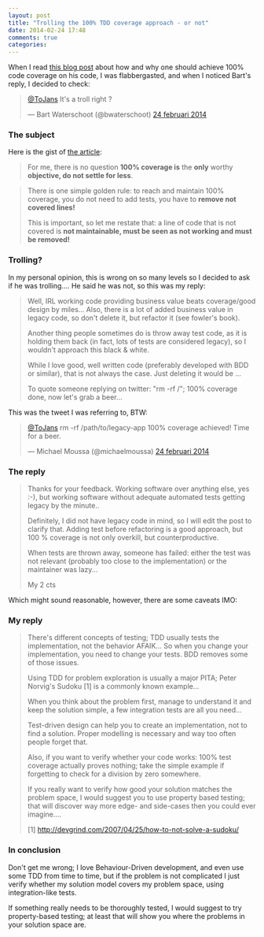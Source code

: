 ```yaml
---
layout: post
title: "Trolling the 100% TDD coverage approach - or not"
date: 2014-02-24 17:48
comments: true
categories: 
---
```

When I read [this blog post](http://dupdob.wordpress.com/2014/02/21/the-secret-for-100-test-coverage-remove-code) about how and why one should achieve 100% code coverage on his code, I was flabbergasted, and when I noticed Bart's reply, I decided to check:

<blockquote class="twitter-tweet" lang="nl"><p><a href="https://twitter.com/ToJans">@ToJans</a> It&#39;s a troll right ?</p>&mdash; Bart Waterschoot (@bwaterschoot) <a href="https://twitter.com/bwaterschoot/statuses/437954629545242624">24 februari 2014</a></blockquote>
<script async src="//platform.twitter.com/widgets.js" charset="utf-8"></script>

### The subject 

Here is the gist of [the article](http://dupdob.wordpress.com/2014/02/21/the-secret-for-100-test-coverage-remove-code):

> For me, there is no question **100% coverage is** the **only** worthy **objective, do not settle for less**.

> There is one simple golden rule: to reach and maintain 100% coverage, you do not need to add tests, you have to **remove not covered lines!**
>
> This is important, so let me restate that: a line of code that is not covered is **not maintainable, must be seen as not working and must be removed!**

### Trolling?

In my personal opinion, this is wrong on so many levels so I decided to ask if he was trolling.... He said he was not, so this was my reply:

> Well, IRL working code providing business value beats coverage/good design by miles... Also, there is a lot of added business value in legacy code, so don't delete it, but refactor it (see fowler's book).
>
> Another thing people sometimes do is throw away test code, as it is holding them back (in fact, lots of tests are considered legacy), so I wouldn't approach this black & white.
>
>While I love good, well written code (preferably developed with BDD or similar), that is not always the case. Just deleting it would be ...
>
>To quote someone replying on twitter: "rm -rf /"; 100% coverage done, now let's grab a beer...

This was the tweet I was referring to, BTW:

<blockquote class="twitter-tweet" data-conversation="none" lang="nl"><p><a href="https://twitter.com/ToJans">@ToJans</a> rm -rf /path/to/legacy-app&#10;&#10;100% coverage achieved! Time for a beer.</p>&mdash; Michael Moussa (@michaelmoussa) <a href="https://twitter.com/michaelmoussa/statuses/437966254180007936">24 februari 2014</a></blockquote>
<script async src="//platform.twitter.com/widgets.js" charset="utf-8"></script>

### The reply

>Thanks for your feedback. Working software over anything else, yes :-), but working software without adequate automated tests getting legacy by the minute..
>
> Definitely, I did not have legacy code in mind, so I will edit the post to clarify that.
Adding test before refactoring is a good approach, but 100 % coverage is not only overkill, but counterproductive.
>
> When tests are thrown away, someone has failed: either the test was not relevant (probably too close to the implementation) or the maintainer was lazy...
>
> My 2 cts

Which might sound reasonable, however, there are some caveats IMO:

### My reply

>There's different concepts of testing; TDD usually tests the implementation, not the behavior AFAIK... So when you change your implementation, you need to change your tests. BDD removes some of those issues.
>
>Using TDD for problem exploration is usually a major PITA; Peter Norvig's Sudoku [1] is a commonly known example...
>
>When you think about the problem first, manage to understand it and keep the solution simple, a few integration tests are all you need...
>
>Test-driven design can help you to create an implementation, not to find a solution. Proper modelling is necessary and way too often people forget that.
>
>Also, if you want to verify whether your code works: 100% test coverage actually proves nothing; take the simple example if forgetting to check for a division by zero somewhere.
>
>If you really want to verify how good your solution matches the problem space, I would suggest you to use property based testing; that will discover way more edge- and side-cases then you could ever imagine....
>
>[1] http://devgrind.com/2007/04/25/how-to-not-solve-a-sudoku/

### In conclusion

Don't get me wrong; I love Behaviour-Driven development, and even use some TDD from time to time, but if the problem is not complicated I just verify whether my solution model covers my problem space, using integration-like tests.

If something really needs to be thoroughly tested, I would suggest to try property-based testing; at least that will show you where the problems in your solution space are.